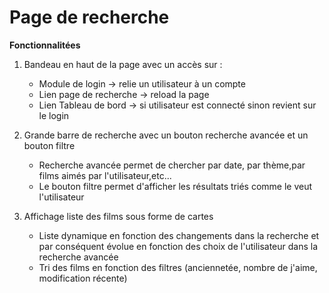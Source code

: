 # Page de recherche

**Fonctionnalitées**

1) Bandeau en haut de la page avec un accès sur :

    - Module de login -> relie un utilisateur à un compte
    - Lien page de recherche -> reload la page
    - Lien Tableau de bord -> si utilisateur est connecté sinon revient sur le login


1) Grande barre de recherche avec un bouton recherche avancée et un bouton filtre

    - Recherche avancée permet de chercher par date, par thème,par films aimés par l'utilisateur,etc...
    - Le bouton filtre permet d'afficher les résultats triés comme le veut l'utilisateur


1) Affichage liste des films sous forme de cartes

    - Liste dynamique en fonction des changements dans la recherche et par conséquent évolue en fonction des choix de l'utilisateur dans la recherche avancée
    - Tri des films en fonction des filtres (anciennetée, nombre de j'aime, modification récente)